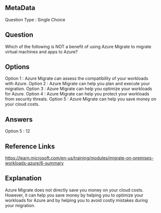 ## MetaData 
Question Type : Single Choice 

## Question 
Which of the following is NOT a benefit of using Azure Migrate to migrate virtual machines and apps to Azure? 

## Options 
Option 1 : Azure Migrate can assess the compatibility of your workloads with Azure. 
Option 2 : Azure Migrate can help you plan and execute your migration.
Option 3 : Azure Migrate can help you optimize your workloads for Azure.
Option 4 : Azure Migrate can help you protect your workloads from security threats.
Option 5 : Azure Migrate can help you save money on your cloud costs.

## Answers 
Option 5 : 12 

## Reference Links 
https://learn.microsoft.com/en-us/training/modules/migrate-on-premises-workloads-azure/6-summary 

## Explanation 
Azure Migrate does not directly save you money on your cloud costs. However, it can help you save money by helping you to optimize your workloads for Azure and by helping you to avoid costly mistakes during your migration.

